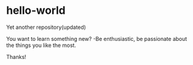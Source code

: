 # hello-world
Yet another repository(updated)

You want to learn something new?
-Be enthusiastic, be passionate about the things you like the most.

Thanks!
